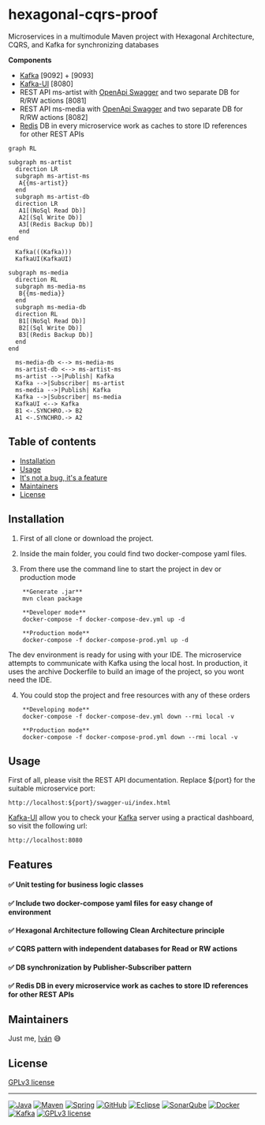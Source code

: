 # hexagonal-cqrs-proof

Microservices in a multimodule Maven project with Hexagonal Architecture, CQRS, and Kafka for synchronizing databases

**Components**
- [Kafka](https://kafka.apache.org/) [9092] + [9093] 
- [Kafka-UI](https://docs.kafka-ui.provectus.io/) [8080]
- REST API ms-artist with [OpenApi Swagger](https://swagger.io/) and two separate DB for R/RW actions [8081]
- REST API ms-media with [OpenApi Swagger](https://swagger.io/) and two separate DB for R/RW actions [8082]
- [Redis](https://redis.io/) DB in every microservice work as caches to store ID references for other REST APIs

```mermaid
graph RL

subgraph ms-artist
  direction LR
  subgraph ms-artist-ms
   A{{ms-artist}}
  end
  subgraph ms-artist-db
  direction LR
   A1[(NoSql Read Db)]
   A2[(Sql Write Db)]
   A3[(Redis Backup Db)]
   end
end

  Kafka(((Kafka)))
  KafkaUI(KafkaUI)

subgraph ms-media
  direction RL
  subgraph ms-media-ms
   B{{ms-media}}
  end
  subgraph ms-media-db
  direction RL
   B1[(NoSql Read Db)]
   B2[(Sql Write Db)]
   B3[(Redis Backup Db)] 
  end
end  
  
  ms-media-db <--> ms-media-ms
  ms-artist-db <--> ms-artist-ms
  ms-artist -->|Publish| Kafka
  Kafka -->|Subscriber| ms-artist
  ms-media -->|Publish| Kafka
  Kafka -->|Subscriber| ms-media
  KafkaUI <--> Kafka
  B1 <-.SYNCHRO.-> B2
  A1 <-.SYNCHRO.-> A2
```

## Table of contents

- [Installation](#installation)
- [Usage](#usage)
- [It's not a bug, it's a feature](#features)
- [Maintainers](#maintainers)
- [License](#license)


## Installation

1. First of all clone or download the project.

1. Inside the main folder, you could find two docker-compose yaml files.

1. From there use the command line to start the project in dev or production mode

```
    **Generate .jar**
    mvn clean package
    
    **Developer mode**  
    docker-compose -f docker-compose-dev.yml up -d

    **Production mode**
    docker-compose -f docker-compose-prod.yml up -d
```
      
The dev environment is ready for using with your IDE. The microservice attempts to communicate with Kafka using the local host. In production, it uses the archive Dockerfile to build an image of the project, so you wont need the IDE.
   
4. You could stop the project and free resources with any of these orders

```
    **Developing mode**
    docker-compose -f docker-compose-dev.yml down --rmi local -v
      
    **Production mode**
    docker-compose -f docker-compose-prod.yml down --rmi local -v  
```
   
## Usage

First of all, please visit the REST API documentation. Replace ${port} for the suitable microservice port:

    http://localhost:${port}/swagger-ui/index.html
    
[Kafka-UI](https://docs.kafka-ui.provectus.io/) allow you to check your [Kafka](https://kafka.apache.org/) server using a practical dashboard, so visit the following url:

    http://localhost:8080
    

## Features

#### :white_check_mark: Unit testing for business logic classes

#### :white_check_mark: Include two docker-compose yaml files for easy change of environment

#### :white_check_mark: Hexagonal Architecture following Clean Architecture principle

#### :white_check_mark: CQRS pattern with independent databases for Read or RW actions

#### :white_check_mark: DB synchronization by Publisher-Subscriber pattern

#### :white_check_mark: Redis DB in every microservice work as caches to store ID references for other REST APIs


## Maintainers

Just me, [Iván](https://github.com/Ivan-Montes) :sweat_smile:


## License

[GPLv3 license](https://choosealicense.com/licenses/gpl-3.0/)


---


[![Java](https://badgen.net/static/JavaSE/17/orange)](https://www.java.com/es/)
[![Maven](https://badgen.net/badge/icon/maven?icon=maven&label&color=red)](https://https://maven.apache.org/)
[![Spring](https://img.shields.io/badge/spring-blue?logo=Spring&logoColor=white)](https://spring.io)
[![GitHub](https://badgen.net/badge/icon/github?icon=github&label)](https://github.com)
[![Eclipse](https://badgen.net/badge/icon/eclipse?icon=eclipse&label)](https://https://eclipse.org/)
[![SonarQube](https://badgen.net/badge/icon/sonarqube?icon=sonarqube&label&color=purple)](https://www.sonarsource.com/products/sonarqube/downloads/)
[![Docker](https://badgen.net/badge/icon/docker?icon=docker&label)](https://www.docker.com/)
[![Kafka](https://badgen.net/static/Apache/Kafka/cyan)](https://kafka.apache.org/)
[![GPLv3 license](https://badgen.net/static/License/GPLv3/blue)](https://choosealicense.com/licenses/gpl-3.0/)